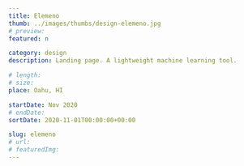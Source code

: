 ```yaml
---
title: Elemeno
thumb: ../images/thumbs/design-elemeno.jpg
# preview:
featured: n

category: design
description: Landing page. A lightweight machine learning tool.

# length:
# size:
place: Oahu, HI

startDate: Nov 2020
# endDate:
sortDate: 2020-11-01T00:00:00+00:00

slug: elemeno
# url:
# featuredImg:
---
```

